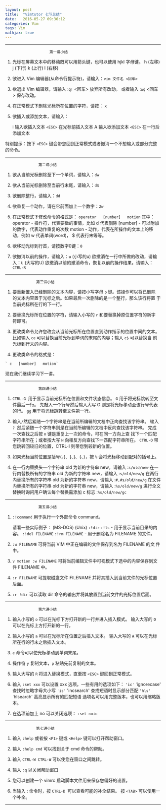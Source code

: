 ```yaml
---
layout: post
title:  "Vimtutor 七节总结"
date:   2016-05-27 09:36:12
categories: Vim
tags: Vim
mathjax: true
---
```



---------------------------------
                        第一讲小结


  1. 光标在屏幕文本中的移动既可以用箭头键，也可以使用 hjkl 字母键。
	 h (左移)	j (下行)       k (上行)	    l (右移)

  2. 欲进入 Vim 编辑器(从命令行提示符)，请输入：`vim 文件名 <回车>`

  3. 欲退出 Vim 编辑器，请输入 <ESC>   :`q!`   <回车> 放弃所有改动。
                      或者输入 <ESC>   :`wq`   <回车> 保存改动。

  4. 在正常模式下删除光标所在位置的字符，请按： `x`

  5. 欲插入或添加文本，请输入：

	 i   输入欲插入文本   `<ESC>`		在光标前插入文本
	 A   输入欲添加文本   `<ESC>`             在一行后添加文本

特别提示：按下 `<ESC>` 键会带您回到正常模式或者撤消一个不想输入或部分完整
的命令。

-----------------------




			       第二讲小结


  1. 欲从当前光标删除至下一个单词，请输入：`dw`
  2. 欲从当前光标删除至当前行末尾，请输入：`d$`
  3. 欲删除整行，请输入：`dd`

  4. 欲重复一个动作，请在它前面加上一个数字：`2w`
  5. 在正常模式下修改命令的格式是：
               `operator   [number]   motion`
     其中：
       operator - 操作符，代表要做的事情，比如 d 代表删除
       [number] - 可以附加的数字，代表动作重复的次数
       motion   - 动作，代表在所操作的文本上的移动，例如 w 代表单词(word)，
		  $ 代表行末等等。

  6. 欲移动光标到行首，请按数字0键：`0`

  7. 欲撤消以前的操作，请输入：`u` (小写的u)
     欲撤消在一行中所做的改动，请输入：`U` (大写的U)
     欲撤消以前的撤消命令，恢复以前的操作结果，请输入：`CTRL-R`

-----------------------
				  第三讲小结


  1. 要重新置入已经删除的文本内容，请按小写字母 `p` 键。该操作可以将已删除
     的文本内容置于光标之后。如果最后一次删除的是一个整行，那么该行将置
     于当前光标所在行的下一行。

  2. 要替换光标所在位置的字符，请输入小写的 `r` 和要替换掉原位置字符的新字
     符即可。

  3. 更改类命令允许您改变从当前光标所在位置直到动作指示的位置中间的文本。
     比如输入 `ce` 可以替换当前光标到单词的末尾的内容；输入 `c$` 可以替换当
     前光标到行末的内容。

  4. 更改类命令的格式是：

	` c   [number]   motion`

现在我们继续学习下一讲。



--------------------------------
			       第四讲小结


  1. `CTRL-G `用于显示当前光标所在位置和文件状态信息。
     `G` 用于将光标跳转至文件最后一行。
     先敲入一个行号然后输入大写 G 则是将光标移动至该行号代表的行。
     `gg` 用于将光标跳转至文件第一行。

  2. 输入` / `然后紧随一个字符串是在当前所编辑的文档中正向查找该字符串。
     输入 `? `然后紧随一个字符串则是在当前所编辑的文档中反向查找该字符串。
     完成一次查找之后按 `n` 键是重复上一次的命令，可在同一方向上查
     找下一个匹配字符串所在；或者按大写 `N` 向相反方向查找下一匹配字符串所在。
     `CTRL-O` 带您跳转回较旧的位置，CTRL-I 则带您到较新的位置。

  3. 如果光标当前位置是括号(、)、[、]、{、}，按 `%` 会将光标移动到配对的括号上。

  4. 在一行内替换头一个字符串 old 为新的字符串 new，请输入  :`s/old/new`
     在一行内替换所有的字符串 old 为新的字符串 new，请输入  :`s/old/new/g`
     在两行内替换所有的字符串 old 为新的字符串 new，请输入  :`#,#s/old/new/g`
     在文件内替换所有的字符串 old 为新的字符串 new，请输入  :`%s/old/new/g`
     进行全文替换时询问用户确认每个替换需添加 c 标志        :`%s/old/new/gc`
     
-------------------------------

			       第五讲小结


  1. `:!command` 用于执行一个外部命令 command。

     请看一些实际例子：
	 (MS-DOS)	  (Unix)
	  `:!dir`		   `:!ls`		   -  用于显示当前目录的内容。
	  `:!del FILENAME`   `:!rm FILENAME`   -  用于删除名为 FILENAME 的文件。

  2. `:w FILENAME`  可将当前 VIM 中正在编辑的文件保存到名为 FILENAME 的文
     件中。

  3. `v motion :w FILENAME` 可将当前编辑文件中可视模式下选中的内容保存到文件
     FILENAME 中。

  4. `:r FILENAME` 可提取磁盘文件 FILENAME 并将其插入到当前文件的光标位置
     后面。

  5. `:r !dir` 可以读取 dir 命令的输出并将其放置到当前文件的光标位置后面。


--------------------------------------
			       第六讲小结

  1. 输入小写的 `o` 可以在光标下方打开新的一行并进入插入模式。
     输入大写的 `O `可以在光标上方打开新的一行。

  2. 输入小写的 `a` 可以在光标所在位置之后插入文本。
     输入大写的 `A` 可以在光标所在行的行末之后插入文本。

  3. `e` 命令可以使光标移动到单词末尾。

  4. 操作符 `y` 复制文本，`p` 粘贴先前复制的文本。

  5. 输入大写的 `R` 将进入替换模式，直至按 `<ESC>` 键回到正常模式。

  6. 输入 `:set xxx` 可以设置 xxx 选项。一些有用的选项如下：
  	`'ic'` 'ignorecase'	查找时忽略字母大小写
	`'is'` 'incsearch'	查找短语时显示部分匹配
	`'hls'` 'hlsearch'	高亮显示所有的匹配短语
     选项名可以用完整版本，也可以用缩略版本。

  7. 在选项前加上 no 可以关闭选项：  `:set noic`

--------------------------------------

				  第七讲小结


  1. 输入 `:help` 或者按 `<F1>` 键或 `<Help>` 键可以打开帮助窗口。

  2. 输入 `:help cmd` 可以找到关于 cmd 命令的帮助。

  3. 输入 `CTRL-W CTRL-W`  可以使您在窗口之间跳转。

  4. 输入 `:q` 以关闭帮助窗口

  5. 您可以创建一个 vimrc 启动脚本文件用来保存您偏好的设置。

  6. 当输入 : 命令时，按 `CTRL-D `可以查看可能的补全结果。
     按 `<TAB>` 可以使用一个补全。


---------------------------------------





